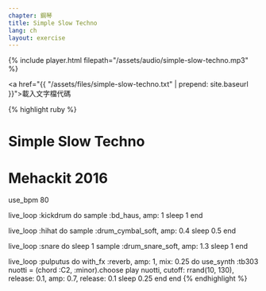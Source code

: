 ```yaml
---
chapter: 鋼琴
title: Simple Slow Techno
lang: ch
layout: exercise
---
```


{% include player.html filepath="/assets/audio/simple-slow-techno.mp3" %}

<a href="{{ "/assets/files/simple-slow-techno.txt" | prepend: site.baseurl }}">載入文字檔代碼</a>

{% highlight ruby %}
# Simple Slow Techno
# Mehackit 2016

use_bpm 80

live_loop :kickdrum do
  sample :bd_haus, amp: 1
  sleep 1
end

live_loop :hihat do
  sample :drum_cymbal_soft, amp: 0.4
  sleep 0.5
end

live_loop :snare do
  sleep 1
  sample :drum_snare_soft, amp: 1.3
  sleep 1
end

live_loop :pulputus do
  with_fx :reverb, amp: 1, mix: 0.25 do
    use_synth :tb303
    nuotti = (chord :C2, :minor).choose
    play nuotti, cutoff: rrand(10, 130), release: 0.1, amp: 0.7, release: 0.1
    sleep 0.25
  end
end
{% endhighlight %}